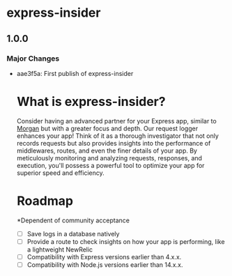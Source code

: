 # express-insider

## 1.0.0

### Major Changes

- aae3f5a: First publish of express-insider

  # What is express-insider?

  Consider having an advanced partner for your Express app, similar to [Morgan](https://www.npmjs.com/package/morgan) but with a greater focus and depth. Our request logger enhances your app! Think of it as a thorough investigator that not only records requests but also provides insights into the performance of middlewares, routes, and even the finer details of your app. By meticulously monitoring and analyzing requests, responses, and execution, you'll possess a powerful tool to optimize your app for superior speed and efficiency.

  # Roadmap

  \*Dependent of community acceptance

  - [ ] Save logs in a database natively
  - [ ] Provide a route to check insights on how your app is performing, like a lightweight NewRelic
  - [ ] Compatibility with Express versions earlier than 4.x.x.
  - [ ] Compatibility with Node.js versions earlier than 14.x.x.
